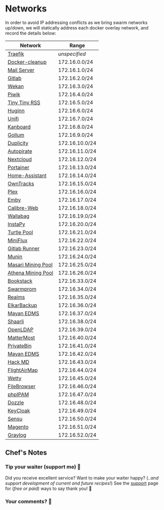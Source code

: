 # Networks

In order to avoid IP addressing conflicts as we bring swarm networks up/down, we will statically address each docker overlay network, and record the details below:

Network  | Range
--|--
[Traefik](https://geek-cookbook.funkypenguin.co.nz/ha-docker-swarm/traefik/)  | _unspecified_
[Docker-cleanup](https://geek-cookbook.funkypenguin.co.nz/ha-docker-swarm/docker-swarm-mode/#setup-automated-cleanup) | 172.16.0.0/24
[Mail Server](https://geek-cookbook.funkypenguin.co.nz/recipes/mail/)  | 172.16.1.0/24
[Gitlab](https://geek-cookbook.funkypenguin.co.nz/recipes/gitlab/) | 172.16.2.0/24
[Wekan](https://geek-cookbook.funkypenguin.co.nz/recipes/wekan/)  |  172.16.3.0/24
[Piwik](https://geek-cookbook.funkypenguin.co.nz/recipes/piwik/)  |  172.16.4.0/24
[Tiny Tiny RSS](https://geek-cookbook.funkypenguin.co.nz/recipes/tiny-tiny-rss/)  |  172.16.5.0/24
[Huginn](https://geek-cookbook.funkypenguin.co.nz/recipes/huginn/)  |  172.16.6.0/24
[Unifi](https://geek-cookbook.funkypenguin.co.nz/recipes/unifi/)  |  172.16.7.0/24
[Kanboard](https://geek-cookbook.funkypenguin.co.nz/recipes/kanboard/)  |  172.16.8.0/24
[Gollum](https://geek-cookbook.funkypenguin.co.nz/recipes/gollum/)  |  172.16.9.0/24
[Duplicity](https://geek-cookbook.funkypenguin.co.nz/recipes/duplicity/)  |  172.16.10.0/24
[Autopirate](https://geek-cookbook.funkypenguin.co.nz/recipes/autopirate/)  |  172.16.11.0/24
[Nextcloud](https://geek-cookbook.funkypenguin.co.nz/recipes/nextcloud/)  |  172.16.12.0/24
[Portainer](https://geek-cookbook.funkypenguin.co.nz/recipes/portainer/)  |  172.16.13.0/24
[Home-Assistant](https://geek-cookbook.funkypenguin.co.nz/recipes/home-assistant/)  |  172.16.14.0/24
[OwnTracks](https://geek-cookbook.funkypenguin.co.nz/recipes/owntracks/)  |  172.16.15.0/24
[Plex](https://geek-cookbook.funkypenguin.co.nz/recipes/plex/)  |  172.16.16.0/24
[Emby](https://geek-cookbook.funkypenguin.co.nz/recipes/emby/)  |  172.16.17.0/24
[Calibre-Web](https://geek-cookbook.funkypenguin.co.nz/recipes/calibre-web/)  |  172.16.18.0/24
[Wallabag](https://geek-cookbook.funkypenguin.co.nz/recipes/wallabag/)  |  172.16.19.0/24
[InstaPy](https://geek-cookbook.funkypenguin.co.nz/recipes/instapy/)  |  172.16.20.0/24
[Turtle Pool](https://geek-cookbook.funkypenguin.co.nz/recipes/turtle-pool/)  |  172.16.21.0/24
[MiniFlux](https://geek-cookbook.funkypenguin.co.nz/recipes/miniflux/)  |  172.16.22.0/24
[Gitlab Runner](https://geek-cookbook.funkypenguin.co.nz/recipes/gitlab-runner/)  |  172.16.23.0/24
[Munin](https://geek-cookbook.funkypenguin.co.nz/recipes/munin/)  |  172.16.24.0/24
[Masari Mining Pool](https://geek-cookbook.funkypenguin.co.nz/recipes/cryptonote-mining-pool/masari/)  |  172.16.25.0/24
[Athena Mining Pool](https://geek-cookbook.funkypenguin.co.nz/recipes/cryptonote-mining-pool/athena/)  |  172.16.26.0/24
[Bookstack](https://geek-cookbook.funkypenguin.co.nz/recipes/bookstack/)  |  172.16.33.0/24
[Swarmprom](https://geek-cookbook.funkypenguin.co.nz/recipes/swarmprom/)  |  172.16.34.0/24
[Realms](https://geek-cookbook.funkypenguin.co.nz/recipes/realms/)  |  172.16.35.0/24
[ElkarBackup](https://geek-cookbook.funkypenguin.co.nz/recipes/elkarbackp/)  |  172.16.36.0/24
[Mayan EDMS](https://geek-cookbook.funkypenguin.co.nz/recipes/realms/)  |  172.16.37.0/24
[Shaarli](https://geek-cookbook.funkypenguin.co.nz/recipes/shaarli/)  |  172.16.38.0/24
[OpenLDAP](https://geek-cookbook.funkypenguin.co.nz/recipes/openldap/)  |  172.16.39.0/24
[MatterMost](https://geek-cookbook.funkypenguin.co.nz/recipes/mattermost/)  |  172.16.40.0/24
[PrivateBin](https://geek-cookbook.funkypenguin.co.nz/recipes/privatebin/)  |  172.16.41.0/24
[Mayan EDMS](https://geek-cookbook.funkypenguin.co.nz/recipes/mayan-edms/)  |  172.16.42.0/24
[Hack MD](https://geek-cookbook.funkypenguin.co.nz/recipes/hackmd/)  |  172.16.43.0/24
[FlightAirMap](https://geek-cookbook.funkypenguin.co.nz/recipes/flightairmap/)  |172.16.44.0/24
[Wetty](https://geek-cookbook.funkypenguin.co.nz/recipes/wetty/)  |  172.16.45.0/24
[FileBrowser](https://geek-cookbook.funkypenguin.co.nz/recipes/filebrowser/)  |  172.16.46.0/24
[phpIPAM](https://geek-cookbook.funkypenguin.co.nz/recipes/phpipam/)  |  172.16.47.0/24
[Dozzle](https://geek-cookbook.funkypenguin.co.nz/recipes/dozzle/)  |  172.16.48.0/24
[KeyCloak](https://geek-cookbook.funkypenguin.co.nz/recipes/keycloak/)  |  172.16.49.0/24
[Sensu](https://geek-cookbook.funkypenguin.co.nz/recipes/sensu/)  |  172.16.50.0/24
[Magento](https://geek-cookbook.funkypenguin.co.nz/recipes/magento/)  |  172.16.51.0/24
[Graylog](https://geek-cookbook.funkypenguin.co.nz/recipes/graylog/)  |  172.16.52.0/24


## Chef's Notes

### Tip your waiter (support me) 👏

Did you receive excellent service? Want to make your waiter happy? (_..and support development of current and future recipes!_) See the [support](/support/) page for (_free or paid)_ ways to say thank you! 👏

### Your comments? 💬
